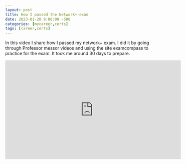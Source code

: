 ```yaml
---
layout: post
title: How I passed the Network+ exam
date: 2023-01-20 9:00:00 -500
categories: [mycareer,certs]
tags: [career,certs]
---
```


In this video I share how I passed my network+ exam.
I did it by going through Professor messor videos and using the site examcompass to practice for the exam. It took me around 30 days to prepare.


<iframe width="560" height="315" src="https://www.youtube.com/embed/x1aoWnJCEXA" frameborder="0" allowfullscreen></iframe>



